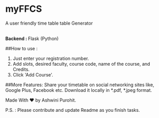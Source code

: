 # myFFCS
A user friendly time table table Generator

<br>
<b>Backend : </b> Flask (Python)

##How to use : 
1. Just enter your registration number.
2. Add slots, desired faculty, course code, name of the course, and Credits. 
3. Click 'Add Course'.

##More Features: 
Share your timetable on social networking sites like, Google Plus, Facebook etc.
Download it locally in *.pdf, *.jpeg format.

Made With ❤ by Ashwini Purohit.

P.S. : Please contribute and update Readme as you finish tasks. 
